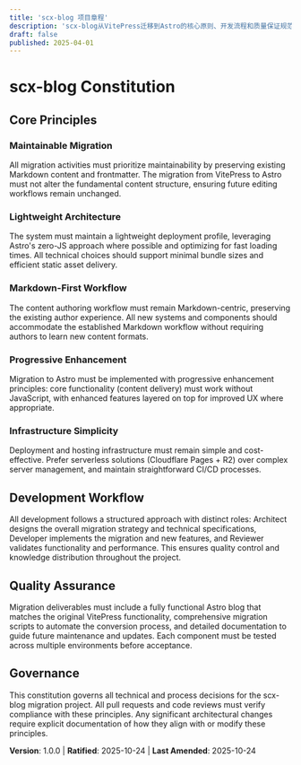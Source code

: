 ```yaml
---
title: 'scx-blog 项目章程'
description: 'scx-blog从VitePress迁移到Astro的核心原则、开发流程和质量保证规范'
draft: false
published: 2025-04-01
---
```


# scx-blog Constitution

## Core Principles

### Maintainable Migration
All migration activities must prioritize maintainability by preserving existing Markdown content and frontmatter. The migration from VitePress to Astro must not alter the fundamental content structure, ensuring future editing workflows remain unchanged.

### Lightweight Architecture
The system must maintain a lightweight deployment profile, leveraging Astro's zero-JS approach where possible and optimizing for fast loading times. All technical choices should support minimal bundle sizes and efficient static asset delivery.

### Markdown-First Workflow
The content authoring workflow must remain Markdown-centric, preserving the existing author experience. All new systems and components should accommodate the established Markdown workflow without requiring authors to learn new content formats.

### Progressive Enhancement
Migration to Astro must be implemented with progressive enhancement principles: core functionality (content delivery) must work without JavaScript, with enhanced features layered on top for improved UX where appropriate.

### Infrastructure Simplicity
Deployment and hosting infrastructure must remain simple and cost-effective. Prefer serverless solutions (Cloudflare Pages + R2) over complex server management, and maintain straightforward CI/CD processes.

## Development Workflow

All development follows a structured approach with distinct roles: Architect designs the overall migration strategy and technical specifications, Developer implements the migration and new features, and Reviewer validates functionality and performance. This ensures quality control and knowledge distribution throughout the project.

## Quality Assurance

Migration deliverables must include a fully functional Astro blog that matches the original VitePress functionality, comprehensive migration scripts to automate the conversion process, and detailed documentation to guide future maintenance and updates. Each component must be tested across multiple environments before acceptance.

## Governance

This constitution governs all technical and process decisions for the scx-blog migration project. All pull requests and code reviews must verify compliance with these principles. Any significant architectural changes require explicit documentation of how they align with or modify these principles.

**Version**: 1.0.0 | **Ratified**: 2025-10-24 | **Last Amended**: 2025-10-24
